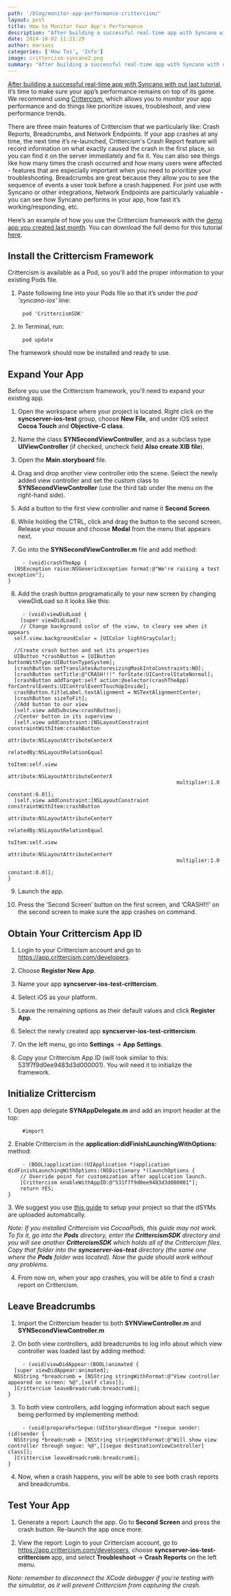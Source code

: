 ```yaml
---
path: '/blog/monitor-app-performance-crittercism/'
layout: post
title: How to Monitor Your App's Performance
description: "After building a successful real-time app with Syncano with out last tutorial, it’s time to make sure your app’s performance remains on top of its game."
date: 2014-10-02 11:21:29
author: mariusz
categories: ['How Tos', 'Info']
image: crittercism-syncano2.png
summary: "After building a successful real-time app with Syncano with out last tutorial, it’s time to make sure your app’s performance remains on top of its game. We recommend using Crittercism, which allows you to monitor your app performance and do things like prioritize issues, troubleshoot, and view performance trends."
---
```

<a href="http://www.syncano.io/blog/get-instant-notifications-syncano-ios/">After building a successful real-time app with Syncano with out last tutorial</a>, it’s time to make sure your app’s performance remains on top of its game. We recommend using <a href="http://www.crittercism.com/solution-overview/">Crittercism</a>, which allows you to monitor your app performance and do things like prioritize issues, troubleshoot, and view performance trends.

There are three main features of Crittercism that we particularly like: Crash Reports, Breadcrumbs, and Network Endpoints. If your app crashes at any time, the next time it’s re-launched, Crittercism's Crash Report feature will record information on what exactly caused the crash in the first place, so you can find it on the server immediately and fix it. You can also see things like how many times the crash occurred and how many users were affected - features that are especially important when you need to prioritize your troubleshooting. Breadcrumbs are great because they allow you to see the sequence of events a user took before a crash happened. For joint use with Syncano or other integrations, Network Endpoints are particularly valuable - you can see how Syncano performs in your app, how fast it’s working/responding, etc.

Here’s an example of how you use the Crittercism framework with the <a href="http://www.syncano.io/blog/get-instant-notifications-syncano-ios/">demo app you created last month</a>. You can download the full demo for this tutorial <a href="https://github.com/lifcio/syncserver-ios-test-crittercism">here</a>.

<h2>Install the Crittercism Framework</h2>

Crittercism is available as a Pod, so you'll add the proper information to your existing Pods file.

1. Paste following line into your Pods file so that it’s under the <em>pod 'syncano-ios’</em> line:
<pre>    <code class="objectivec">pod 'CrittercismSDK'</code></pre>
2. In Terminal, run:
<pre>    <code class="objectivec">pod update</code></pre>
The framework should now be installed and ready to use.

<h2>Expand Your App</h2>

Before you use the Crittercism framework, you'll need to expand your existing app.

1. Open the workspace where your project is located. Right click on the <strong>syncserver-ios-test</strong> group, choose <strong>New File</strong>, and under iOS select <strong>Cocoa Touch</strong> and <strong>Objective-C class</strong>.

2. Name the class <strong>SYNSecondViewController</strong>, and as a subclass type <strong>UIViewController</strong> (if checked, uncheck field <strong>Also create XIB file</strong>).

3. Open the <strong>Main.storyboard</strong> file.

4. Drag and drop another view controller into the scene. Select the newly added view controller and set the custom class to <strong>SYNSecondViewController</strong> (use the third tab under the menu on the right-hand side).

5. Add a button to the first view controller and name it <strong>Second Screen</strong>.

6. While holding the CTRL, click and drag the button to the second screen. Release your mouse and choose <strong>Modal</strong> from the menu that appears next.

7. Go into the <strong>SYNSecondViewController.m</strong> file and add method:
<pre>    <code class="objectivec">- (void)crashTheApp {
  [NSException raise:NSGenericException format:@"We're raising a test exception"];
}</code></pre>
8. Add the crash button programatically to your new screen by changing viewDidLoad so it looks like this:
<pre>    <code class="objectivec">- (void)viewDidLoad {
	[super viewDidLoad];
	// Change background color of the view, to cleary see when it appears
  self.view.backgroundColor = [UIColor lightGrayColor];
  
  //Create crash button and set its properties
  UIButton *crashButton = [UIButton buttonWithType:UIButtonTypeSystem];
  [crashButton setTranslatesAutoresizingMaskIntoConstraints:NO];
  [crashButton setTitle:@"CRASH!!!" forState:UIControlStateNormal];
  [crashButton addTarget:self action:@selector(crashTheApp) forControlEvents:UIControlEventTouchUpInside];
  crashButton.titleLabel.textAlignment = NSTextAlignmentCenter;
  [crashButton sizeToFit];
  //Add button to our view
  [self.view addSubview:crashButton];
  //Center button in its superview
  [self.view addConstraint:[NSLayoutConstraint constraintWithItem:crashButton
                                                        attribute:NSLayoutAttributeCenterX
                                                        relatedBy:NSLayoutRelationEqual
                                                           toItem:self.view
                                                        attribute:NSLayoutAttributeCenterX
                                                       multiplier:1.0
                                                         constant:0.0]];
  [self.view addConstraint:[NSLayoutConstraint constraintWithItem:crashButton
                                                        attribute:NSLayoutAttributeCenterY
                                                        relatedBy:NSLayoutRelationEqual
                                                           toItem:self.view
                                                        attribute:NSLayoutAttributeCenterY
                                                       multiplier:1.0
                                                         constant:0.0]];
}
</code></pre>
9. Launch the app.

10. Press the ‘Second Screen’ button on the first screen, and ‘CRASH!!!’ on the second screen to make sure the app crashes on command.

<h2>Obtain Your Crittercism App ID</h2>

1. Login to your Crittercism account and go to https://app.crittercism.com/developers.

2. Choose <strong>Register New App</strong>.

3. Name your app <strong>syncserver-ios-test-crittercism</strong>.

4. Select iOS as your platform.

5. Leave the remaining options as their default values and click <strong>Register App</strong>.

6. Select the newly created app <strong>syncserver-ios-test-crittercism</strong>.

7. On the left menu, go into <strong>Settings</strong> -> <strong>App Settings</strong>.

8. Copy your Crittercism App ID (will look similar to this: 531f7f9d0ee9483d3d000001). You will need it to initialize the framework.

<h2>Initialize Crittercism</h2>
1. Open app delegate <b>SYNAppDelegate.m</b> and add an import header at the top:
<pre>    <code class="objectivec">#import <Crittercism.h> </code></pre>
2. Enable Crittercism in the <b>application:didFinishLaunchingWithOptions:</b> method:
<pre>    <code class="objectivec">- (BOOL)application:(UIApplication *)application didFinishLaunchingWithOptions:(NSDictionary *)launchOptions {
	// Override point for customization after application launch.
	[Crittercism enableWithAppID:@"531f7f9d0ee9483d3d000001"];
	return YES;
}</code></pre>
3. We suggest you use <a href="http://support.crittercism.com/articles/knowledge_base/Uploading-dSYMs-to-Crittercism-automatically/">this guide</a> to setup your project so that the dSYMs are uploaded automatically.

<em>Note: If you installed Crittercism via CocoaPods, this guide may not work. To fix it, go into the <strong>Pods</strong> directory, enter the<b> CrittercismSDK </b>directory and you will see another <b>CrittercismSDK </b>which holds all of the Crittercism files. Copy that folder into the <b>syncserver-ios-test</b> directory (the same one where the <b>Pods</b> folder was located). Now the guide should work without any problems.</em>

4. From now on, when your app crashes, you will be able to find a crash report on Crittercism.

<h2>Leave Breadcrumbs</h2>

1. Import the Crittercism header to both <strong>SYNViewController.m</strong> and <strong>SYNSecondViewController.m</strong>

2. On both view controllers, add breadcrumbs to log info about which view controller was loaded last by adding method:
<pre>    <code class="objectivec">- (void)viewDidAppear:(BOOL)animated {
  [super viewDidAppear:animated];
  NSString *breadcrumb = [NSString stringWithFormat:@"View controller appeared on screen: %@",[self class]];
  [Crittercism leaveBreadcrumb:breadcrumb];
}
</code></pre>
3. To both view controllers, add logging information about each segue being performed by implementing method:
<pre>    <code class="objectivec">- (void)prepareForSegue:(UIStoryboardSegue *)segue sender:(id)sender {
  NSString *breadcrumb = [NSString stringWithFormat:@"Will show view controller through segue: %@",[[segue destinationViewController] class]];
  [Crittercism leaveBreadcrumb:breadcrumb];
}
</code></pre>
4. Now, when a crash happens, you will be able to see both crash reports and breadcrumbs.

<h2>Test Your App</h2>

1. Generate a report: Launch the app. Go to <strong>Second Screen</strong> and press the crash button. Re-launch the app once more.

2. View the report: Login to your Crittercism account, go to https://app.crittercism.com/developers, choose <strong>syncserver-ios-test-crittercism</strong> app, and select <strong>Troubleshoot</strong> -> <strong>Crash Reports</strong> on the left menu.

<em>Note: remember to disconnect the XCode debugger if you’re testing with the simulator, as it will prevent Crittercism from capturing the crash.